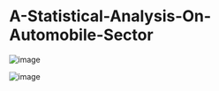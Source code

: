 # A-Statistical-Analysis-On-Automobile-Sector
 
![image](https://github.com/user-attachments/assets/25c05248-5985-4541-9da0-2e60f1955d73)

![image](https://github.com/user-attachments/assets/a8e6ea15-c3de-478e-bbab-5006f95ed93d)

